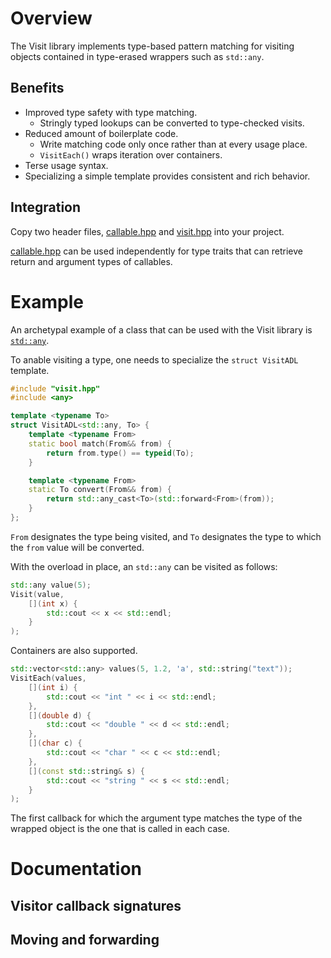 # Overview
The Visit library implements type-based pattern matching for visiting objects
contained in type-erased wrappers such as `std::any`.

## Benefits
* Improved type safety with type matching.
  * Stringly typed lookups can be converted to type-checked visits.
* Reduced amount of boilerplate code.
  * Write matching code only once rather than at every usage place.
  * `VisitEach()` wraps iteration over containers.
* Terse usage syntax.
* Specializing a simple template provides consistent and rich behavior.

## Integration
Copy two header files,
[callable.hpp](include/callable.hpp) and [visit.hpp](include/visit.hpp)
into your project.

[callable.hpp](include/callable.hpp) can be used independently
for type traits that can retrieve return and argument types of callables.

# Example
An archetypal example of a class that can be used with the Visit library is
[`std::any`](https://en.cppreference.com/w/cpp/utility/any.html).

To anable visiting a type, one needs to specialize the `struct VisitADL` template.
```c++
#include "visit.hpp"
#include <any>

template <typename To>
struct VisitADL<std::any, To> {
    template <typename From>
    static bool match(From&& from) {
        return from.type() == typeid(To);
    }

    template <typename From>
    static To convert(From&& from) {
        return std::any_cast<To>(std::forward<From>(from));
    }
};
```
`From` designates the type being visited,
and `To` designates the type to which the `from` value will be converted.

With the overload in place, an `std::any` can be visited as follows:
```c++
std::any value(5);
Visit(value,
    [](int x) {
        std::cout << x << std::endl;
    }
);
```
Containers are also supported.
```c++
std::vector<std::any> values(5, 1.2, 'a', std::string("text"));
VisitEach(values,
    [](int i) {
        std::cout << "int " << i << std::endl;
    },
    [](double d) {
        std::cout << "double " << d << std::endl;
    },
    [](char c) {
        std::cout << "char " << c << std::endl;
    },
    [](const std::string& s) {
        std::cout << "string " << s << std::endl;
    }
);
```
The first callback for which the argument type matches the type of the wrapped object
is the one that is called in each case.

# Documentation
## Visitor callback signatures

## Moving and forwarding
